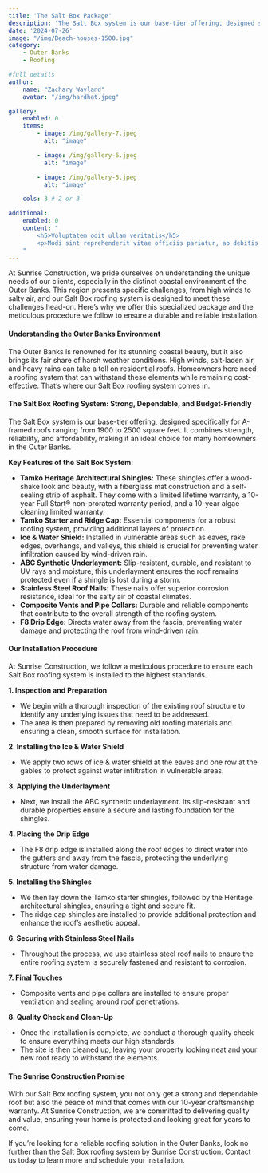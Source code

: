 ```yaml
---
title: 'The Salt Box Package'
description: 'The Salt Box system is our base-tier offering, designed specifically for A-framed roofs ranging from 1900 to 2500 square feet.'
date: '2024-07-26'
image: "/img/Beach-houses-1500.jpg"
category:
    - Outer Banks
    - Roofing

#full details
author:
    name: "Zachary Wayland"
    avatar: "/img/hardhat.jpeg"

gallery:
    enabled: 0
    items:
        - image: /img/gallery-7.jpeg
          alt: "image"

        - image: /img/gallery-6.jpeg
          alt: "image"

        - image: /img/gallery-5.jpeg
          alt: "image"

    cols: 3 # 2 or 3

additional:
    enabled: 0
    content: "
        <h5>Voluptatem odit ullam veritatis</h5>
        <p>Modi sint reprehenderit vitae officiis pariatur, ab debitis voluptate ea eius assumenda beatae, tempora, dolores deserunt, ipsam ipsum! Quod ipsam consequuntur distinctio velit sed ipsum quisquam, itaque placeat error non animi quam aut similique nulla ab. Quaerat dicta, dolores veritatis magnam quae aut omnis in porro.</p>
    "
---
```

At Sunrise Construction, we pride ourselves on understanding the unique needs of our clients, especially in the distinct coastal environment of the Outer Banks. This region presents specific challenges, from high winds to salty air, and our Salt Box roofing system is designed to meet these challenges head-on. Here’s why we offer this specialized package and the meticulous procedure we follow to ensure a durable and reliable installation.

#### Understanding the Outer Banks Environment

The Outer Banks is renowned for its stunning coastal beauty, but it also brings its fair share of harsh weather conditions. High winds, salt-laden air, and heavy rains can take a toll on residential roofs. Homeowners here need a roofing system that can withstand these elements while remaining cost-effective. That’s where our Salt Box roofing system comes in.

#### The Salt Box Roofing System: Strong, Dependable, and Budget-Friendly

The Salt Box system is our base-tier offering, designed specifically for A-framed roofs ranging from 1900 to 2500 square feet. It combines strength, reliability, and affordability, making it an ideal choice for many homeowners in the Outer Banks.

**Key Features of the Salt Box System:**

- **Tamko Heritage Architectural Shingles:** These shingles offer a wood-shake look and beauty, with a fiberglass mat construction and a self-sealing strip of asphalt. They come with a limited lifetime warranty, a 10-year Full Start® non-prorated warranty period, and a 10-year algae cleaning limited warranty.
- **Tamko Starter and Ridge Cap:** Essential components for a robust roofing system, providing additional layers of protection.
- **Ice & Water Shield:** Installed in vulnerable areas such as eaves, rake edges, overhangs, and valleys, this shield is crucial for preventing water infiltration caused by wind-driven rain.
- **ABC Synthetic Underlayment:** Slip-resistant, durable, and resistant to UV rays and moisture, this underlayment ensures the roof remains protected even if a shingle is lost during a storm.
- **Stainless Steel Roof Nails:** These nails offer superior corrosion resistance, ideal for the salty air of coastal climates.
- **Composite Vents and Pipe Collars:** Durable and reliable components that contribute to the overall strength of the roofing system.
- **F8 Drip Edge:** Directs water away from the fascia, preventing water damage and protecting the roof from wind-driven rain.

#### Our Installation Procedure

At Sunrise Construction, we follow a meticulous procedure to ensure each Salt Box roofing system is installed to the highest standards.

**1. Inspection and Preparation**
- We begin with a thorough inspection of the existing roof structure to identify any underlying issues that need to be addressed.
- The area is then prepared by removing old roofing materials and ensuring a clean, smooth surface for installation.

**2. Installing the Ice & Water Shield**
- We apply two rows of ice & water shield at the eaves and one row at the gables to protect against water infiltration in vulnerable areas.

**3. Applying the Underlayment**
- Next, we install the ABC synthetic underlayment. Its slip-resistant and durable properties ensure a secure and lasting foundation for the shingles.

**4. Placing the Drip Edge**
- The F8 drip edge is installed along the roof edges to direct water into the gutters and away from the fascia, protecting the underlying structure from water damage.

**5. Installing the Shingles**
- We then lay down the Tamko starter shingles, followed by the Heritage architectural shingles, ensuring a tight and secure fit.
- The ridge cap shingles are installed to provide additional protection and enhance the roof’s aesthetic appeal.

**6. Securing with Stainless Steel Nails**
- Throughout the process, we use stainless steel roof nails to ensure the entire roofing system is securely fastened and resistant to corrosion.

**7. Final Touches**
- Composite vents and pipe collars are installed to ensure proper ventilation and sealing around roof penetrations.

**8. Quality Check and Clean-Up**
- Once the installation is complete, we conduct a thorough quality check to ensure everything meets our high standards.
- The site is then cleaned up, leaving your property looking neat and your new roof ready to withstand the elements.

#### The Sunrise Construction Promise

With our Salt Box roofing system, you not only get a strong and dependable roof but also the peace of mind that comes with our 10-year craftsmanship warranty. At Sunrise Construction, we are committed to delivering quality and value, ensuring your home is protected and looking great for years to come.

If you’re looking for a reliable roofing solution in the Outer Banks, look no further than the Salt Box roofing system by Sunrise Construction. Contact us today to learn more and schedule your installation.

